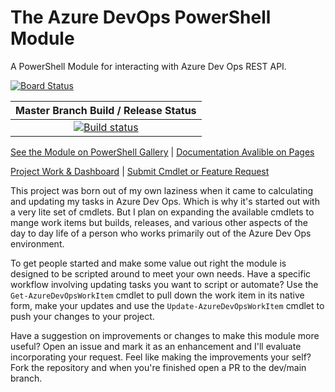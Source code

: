 # The Azure DevOps PowerShell Module
A PowerShell Module for interacting with Azure Dev Ops REST API.

[![Board Status](https://dev.azure.com/utmo-public/49d97751-6a82-4abe-95eb-10c5d5d655ec/a98a395b-009a-4e58-8e6b-8b8cf403bd0f/_apis/work/boardbadge/18a77344-3edd-4bca-9a87-6b8c57a60e5e?columnOptions=1)](https://dev.azure.com/utmo-public/49d97751-6a82-4abe-95eb-10c5d5d655ec/_boards/board/t/a98a395b-009a-4e58-8e6b-8b8cf403bd0f/Microsoft.RequirementCategory)

| Master Branch Build / Release Status |
| :--: |
| [![Build status](https://dev.azure.com/utmo-public/PowerShellModules/_apis/build/status/AzureDevOps%20PS%20Module%20Build%20%26%20Publish-import)](https://dev.azure.com/utmo-public/PowerShellModules/_build/latest?definitionId=2) |

[See the Module on PowerShell Gallery](https://www.powershellgallery.com/packages/AzureDevOpsMgmt) | [Documentation Avalible on Pages](http://devopsmodule.utmonline.net)

[Project Work & Dashboard](https://dev.azure.com/utmo-public/PowerShellModules/_dashboards/dashboard/6379813e-ebd2-4c81-a3c1-63426adc1f07) | [Submit Cmdlet or Feature Request](https://forms.office.com/Pages/ResponsePage.aspx?id=Fzdqg6G0lECAxpK5EeA3lXem5Ywn_UpKoT8opq6F0kpUOTJWM0ZES1hJNllaRTZTM01BTFdRRVdQUy4u)

This project was born out of my own laziness when it came to calculating and updating my tasks in Azure Dev Ops.  Which is why it's started out with a very lite set of cmdlets.  But I plan on expanding the available cmdlets to mange work items but builds, releases, and various other aspects of the day to day life of a person who works primarily out of the Azure Dev Ops environment.

To get people started and make some value out right the module is designed to be scripted around to meet your own needs.  Have a specific workflow involving updating tasks you want to script or automate? Use the `Get-AzureDevOpsWorkItem` cmdlet to pull down the work item in its native form, make your updates and use the `Update-AzureDevOpsWorkItem` cmdlet to push your changes to your project.

Have a suggestion on improvements or changes to make this module more useful? Open an issue and mark it as an enhancement and I'll evaluate incorporating your request.  Feel like making the improvements your self?  Fork the repository and when you're finished open a PR to the dev/main branch.
